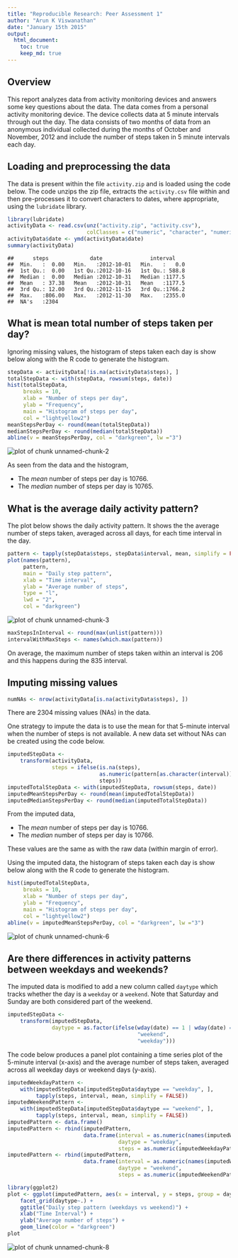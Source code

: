 ```yaml
---
title: "Reproducible Research: Peer Assessment 1"
author: "Arun K Viswanathan"
date: "January 15th 2015"
output: 
  html_document:
    toc: true
    keep_md: true
---
```


## Overview

This report analyzes data from activity monitoring devices and answers some
key questions about the data. The data comes from a personal activity 
monitoring device. The device collects data at 5 minute intervals through out 
the day. The data consists of two months of data from an anonymous individual 
collected during the months of October and November, 2012 and include the 
number of steps taken in 5 minute intervals each day.

## Loading and preprocessing the data

The data is present within the file `activity.zip` and is loaded using the 
code below. The code unzips the zip file, extracts the `activity.csv` file
within and then pre-processes it to convert characters to dates, where
appropriate, using the `lubridate` library.


```r
library(lubridate)
activityData <- read.csv(unz("activity.zip", "activity.csv"),
                         colClasses = c("numeric", "character", "numeric"))
activityData$date <- ymd(activityData$date)
summary(activityData)
```

```
##      steps             date               interval     
##  Min.   :  0.00   Min.   :2012-10-01   Min.   :   0.0  
##  1st Qu.:  0.00   1st Qu.:2012-10-16   1st Qu.: 588.8  
##  Median :  0.00   Median :2012-10-31   Median :1177.5  
##  Mean   : 37.38   Mean   :2012-10-31   Mean   :1177.5  
##  3rd Qu.: 12.00   3rd Qu.:2012-11-15   3rd Qu.:1766.2  
##  Max.   :806.00   Max.   :2012-11-30   Max.   :2355.0  
##  NA's   :2304
```

## What is mean total number of steps taken per day?

Ignoring missing values, the histogram of steps taken each day is show below 
along with the R code to generate the histogram.


```r
stepData <- activityData[!is.na(activityData$steps), ]
totalStepData <- with(stepData, rowsum(steps, date))
hist(totalStepData,
     breaks = 10,
     xlab = "Number of steps per day",
     ylab = "Frequency",
     main = "Histogram of steps per day",
     col = "lightyellow2")
meanStepsPerDay <- round(mean(totalStepData))
medianStepsPerDay <- round(median(totalStepData))
abline(v = meanStepsPerDay, col = "darkgreen", lw ="3")
```

![plot of chunk unnamed-chunk-2](figure/unnamed-chunk-2-1.png) 

As seen from the data and the histogram, 

* The _mean_ number of steps per day is 10766.
* The _median_ number of steps per day is 10765.

## What is the average daily activity pattern?

The plot below shows the daily activity pattern. It shows the the average 
number of steps taken, averaged across all days, for each time interval in the
day. 


```r
pattern <- tapply(stepData$steps, stepData$interval, mean, simplify = FALSE)
plot(names(pattern), 
     pattern, 
     main = "Daily step pattern",
     xlab = "Time interval",
     ylab = "Average number of steps",
     type = "l",
     lwd = "2",
     col = "darkgreen")
```

![plot of chunk unnamed-chunk-3](figure/unnamed-chunk-3-1.png) 

```r
maxStepsInInterval <- round(max(unlist(pattern)))
intervalWithMaxSteps <- names(which.max(pattern))
```

On average, the maximum number of steps taken within an interval is 
206 and this happens during the 
835 interval. 

## Imputing missing values


```r
numNAs <- nrow(activityData[is.na(activityData$steps), ])
```

There are 2304 missing values (NAs) in the data.

One strategy to impute the data is to use the mean for that 5-minute interval
when the number of steps is not available. A new data set without NAs can be 
created using the code below.


```r
imputedStepData <- 
    transform(activityData,
              steps = ifelse(is.na(steps), 
                             as.numeric(pattern[as.character(interval)]),
                             steps))
imputedTotalStepData <- with(imputedStepData, rowsum(steps, date))
imputedMeanStepsPerDay <- round(mean(imputedTotalStepData))
imputedMedianStepsPerDay <- round(median(imputedTotalStepData))
```

From the imputed data,

* The _mean_ number of steps per day is 10766.
* The _median_ number of steps per day is 10766.

These values are the same as with the raw data (within margin of error).

Using the imputed data, the histogram of steps taken each day is show below 
along with the R code to generate the histogram.


```r
hist(imputedTotalStepData,
     breaks = 10,
     xlab = "Number of steps per day",
     ylab = "Frequency",
     main = "Histogram of steps per day",
     col = "lightyellow2")
abline(v = imputedMeanStepsPerDay, col = "darkgreen", lw ="3")
```

![plot of chunk unnamed-chunk-6](figure/unnamed-chunk-6-1.png) 

## Are there differences in activity patterns between weekdays and weekends?

The imputed data is modified to add a new column called `daytype` which tracks 
whether the day is a `weekday` or a `weekend`. Note that Saturday and Sunday
are both considered part of the weekend.


```r
imputedStepData <- 
    transform(imputedStepData,
              daytype = as.factor(ifelse(wday(date) == 1 | wday(date) == 7,
                                         "weekend", 
                                         "weekday")))
```


The code below produces a panel plot containing a time series plot of the 
5-minute interval (x-axis) and the average number of steps taken, averaged 
across all weekday days or weekend days (y-axis). 


```r
imputedWeekdayPattern <- 
    with(imputedStepData[imputedStepData$daytype == "weekday", ],
         tapply(steps, interval, mean, simplify = FALSE))
imputedWeekendPattern <- 
    with(imputedStepData[imputedStepData$daytype == "weekend", ],
         tapply(steps, interval, mean, simplify = FALSE))
imputedPattern <- data.frame()
imputedPattern <- rbind(imputedPattern, 
                        data.frame(interval = as.numeric(names(imputedWeekdayPattern)),
                                   daytype = "weekday",
                                   steps = as.numeric(imputedWeekdayPattern)))
imputedPattern <- rbind(imputedPattern, 
                        data.frame(interval = as.numeric(names(imputedWeekendPattern)),
                                   daytype = "weekend",
                                   steps = as.numeric(imputedWeekendPattern)))

library(ggplot2)
plot <- ggplot(imputedPattern, aes(x = interval, y = steps, group = daytype)) +
    facet_grid(daytype~.) +
    ggtitle("Daily step pattern (weekdays vs weekend)") + 
    xlab("Time Interval") +
    ylab("Average number of steps") +
    geom_line(color = "darkgreen") 
plot
```

![plot of chunk unnamed-chunk-8](figure/unnamed-chunk-8-1.png) 


